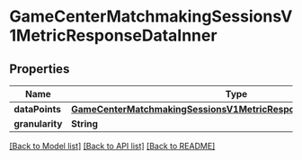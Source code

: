 # GameCenterMatchmakingSessionsV1MetricResponseDataInner

## Properties
Name | Type | Description | Notes
------------ | ------------- | ------------- | -------------
**dataPoints** | [**GameCenterMatchmakingSessionsV1MetricResponseDataInnerDataPoints**](GameCenterMatchmakingSessionsV1MetricResponseDataInnerDataPoints.md) |  | [optional] 
**granularity** | **String** |  | [optional] 

[[Back to Model list]](../README.md#documentation-for-models) [[Back to API list]](../README.md#documentation-for-api-endpoints) [[Back to README]](../README.md)


